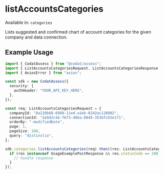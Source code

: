 # listAccountsCategories
Available in: `categories`

Lists suggested and confirmed chart of account categories for the given company and data connection.

## Example Usage
```typescript
import { CodatAssess } from "@codat/assess";
import { ListAccountsCategoriesRequest, ListAccountsCategoriesResponse } from "@codat/assess/dist/sdk/models/operations";
import { AxiosError } from "axios";

const sdk = new CodatAssess({
  security: {
    authHeader: "YOUR_API_KEY_HERE",
  },
});

const req: ListAccountsCategoriesRequest = {
  companyId: "8a210b68-6988-11ed-a1eb-0242ac120002",
  connectionId: "2e9d2c44-f675-40ba-8049-353bfcb5e171",
  orderBy: "-modifiedDate",
  page: 1,
  pageSize: 100,
  query: "distinctio",
};

sdk.categories.listAccountsCategories(req).then((res: ListAccountsCategoriesResponse | AxiosError) => {
  if (res instanceof UsageExamplePostResponse && res.statusCode == 200) {
    // handle response
  }
});
```